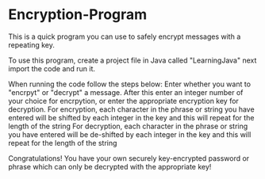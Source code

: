 # Encryption-Program
This is a quick program you can use to safely encrypt messages with a repeating key. 

To use this program, create a project file in Java called "LearningJava" next import the code and run it. 

When running the code follow the steps below: 
Enter whether you want to "encrpyt" or "decrypt" a message. 
After this enter an integer number of your choice for encrpytion, or enter the appropriate encryption key for decryption. 
For encryption, each character in the phrase or string you have entered will be shifted by each integer in the key and this will repeat for the length of the string
For decryption, each character in the phrase or string you have entered will be de-shifted by each integer in the key and this will repeat for the length of the string

Congratulations! You have your own securely key-encrypted password or phrase which can only be decrypted with the appropriate key! 
